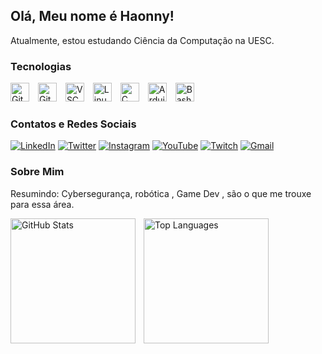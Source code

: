 ## Olá, Meu nome é Haonny!

Atualmente, estou estudando Ciência da Computação na UESC.

### Tecnologias

<p align="left">
  <img 
      alt="Git"
      title="Git" 
      width="30px" 
      style="padding-right: 10px;" 
      src="https://cdn.jsdelivr.net/gh/devicons/devicon@latest/icons/git/git-original.svg" 
  />
  <img 
      alt="GitHub"
      title="GitHub"
      width="30px" 
      style="padding-right: 10px;" 
      src="https://cdn.jsdelivr.net/gh/devicons/devicon@latest/icons/github/github-original.svg" 
  />
  <img 
      alt="VSCode"
      title="VSCode"
      width="30px" 
      style="padding-right: 10px;" 
      src="https://cdn.jsdelivr.net/gh/devicons/devicon@latest/icons/vscode/vscode-original.svg" 
  />
  <img 
      alt="Linux"
      title="Linux"
      width="30px" 
      style="padding-right: 10px;" 
      src="https://cdn.jsdelivr.net/gh/devicons/devicon@latest/icons/linux/linux-original.svg" 
  />
  <img 
      alt="C"
      title="C"
      width="30px" 
      style="padding-right: 10px;" 
      src="https://cdn.jsdelivr.net/gh/devicons/devicon@latest/icons/c/c-original.svg" 
  />
  <img 
      alt="Arduino"
      title="Arduino"
      width="30px" 
      style="padding-right: 10px;" 
      src="https://cdn.jsdelivr.net/gh/devicons/devicon@latest/icons/arduino/arduino-original.svg" 
  />
  <img 
      alt="Bash"
      title="Bash"
      width="30px" 
      style="padding-right: 10px;" 
      src="https://cdn.jsdelivr.net/gh/devicons/devicon@latest/icons/bash/bash-original.svg" 
  />
</p>



### Contatos e Redes Sociais

[![LinkedIn](https://img.shields.io/badge/-LinkedIn-0A66C2?style=flat&logo=linkedin&logoColor=white)](https://www.linkedin.com/in/seu-perfil/)
[![Twitter](https://img.shields.io/badge/-Twitter-1DA1F2?style=flat&logo=twitter&logoColor=white)](https://twitter.com/seu-usuario/)
[![Instagram](https://img.shields.io/badge/-Instagram-E4405F?style=flat&logo=instagram&logoColor=white)](https://www.instagram.com/seu-usuario/)
[![YouTube](https://img.shields.io/badge/-YouTube-FF0000?style=flat&logo=youtube&logoColor=white)](https://www.youtube.com/@Ondinhas1)
[![Twitch](https://img.shields.io/badge/-Twitch-9146FF?style=flat&logo=twitch&logoColor=white)](https://www.twitch.tv/seu-usuario/)
[![Gmail](https://img.shields.io/badge/-Gmail-D14836?style=flat&logo=gmail&logoColor=white)](mailto:vhnaraujo.cic@uesc.br)

### Sobre Mim

Resumindo: Cybersegurança, robótica , Game Dev , são o que me trouxe para essa área.

<p>
  <a href="https://github.com/anuraghazra/github-readme-stats" target="_blank" rel="noopener noreferrer">
    <img
      align="left"
      alt="GitHub Stats"
      height="200"
      style="padding-right: 10px;"
      src="https://github-readme-stats.vercel.app/api?username=victorhaonny&show_icons=true&theme=dark"
    />
  </a>

  <a href="https://github.com/anuraghazra/github-readme-stats" target="_blank" rel="noopener noreferrer">
    <img
      align="left"
      alt="Top Languages"
      height="200"
      style="padding-right: 10px;"
      src="https://github-readme-stats.vercel.app/api/top-langs/?username=victorhaonny&layout=compact&theme=dark"
    />
  </a>
</p>


